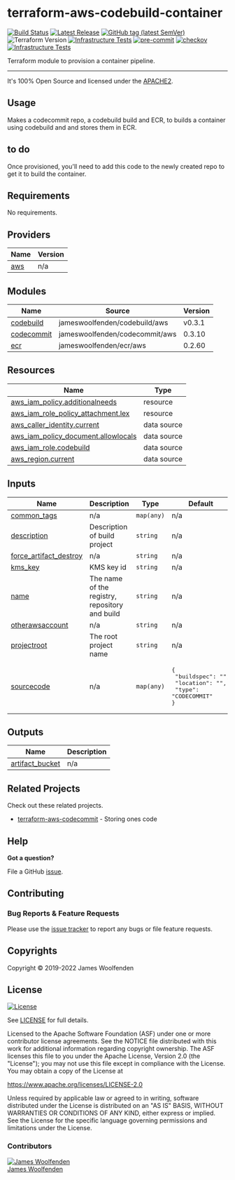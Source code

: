 # terraform-aws-codebuild-container

[![Build Status](https://api.github.com/JamesWoolfenden/terraform-aws-codebuild-container/workflows/Verify%20and%20Bump/badge.svg?branch=master)](https://github.com/JamesWoolfenden/terraform-aws-codebuild-container)
[![Latest Release](https://img.shields.io/github/release/JamesWoolfenden/terraform-aws-codebuild-container.svg)](https://github.com/JamesWoolfenden/terraform-aws-codebuild-container/releases/latest)
[![GitHub tag (latest SemVer)](https://img.shields.io/github/tag/JamesWoolfenden/terraform-aws-codebuild-container.svg?label=latest)](https://github.com/JamesWoolfenden/terraform-aws-codebuild-container/releases/latest)
![Terraform Version](https://img.shields.io/badge/tf-%3E%3D0.14.0-blue.svg)
[![Infrastructure Tests](https://www.bridgecrew.cloud/badges/github/JamesWoolfenden/terraform-aws-codebuild-container/cis_aws)](https://www.bridgecrew.cloud/link/badge?vcs=github&fullRepo=JamesWoolfenden%2Fterraform-aws-codebuild-container&benchmark=CIS+AWS+V1.2)
[![pre-commit](https://img.shields.io/badge/pre--commit-enabled-brightgreen?logo=pre-commit&logoColor=white)](https://github.com/pre-commit/pre-commit)
[![checkov](https://img.shields.io/badge/checkov-verified-brightgreen)](https://www.checkov.io/)
[![Infrastructure Tests](https://www.bridgecrew.cloud/badges/github/jameswoolfenden/terraform-aws-codebuild-container/general)](https://www.bridgecrew.cloud/link/badge?vcs=github&fullRepo=JamesWoolfenden%2Fterraform-aws-codebuild-container&benchmark=INFRASTRUCTURE+SECURITY)

Terraform module to provision a container pipeline.

---

It's 100% Open Source and licensed under the [APACHE2](LICENSE).

## Usage

Makes a codecommit repo, a codebuild build and ECR, to builds a container using codebuild and and stores them in ECR.

## to do

Once provisioned, you'll need to add this code to the newly created repo to get it to build the container.

<!-- BEGINNING OF PRE-COMMIT-TERRAFORM DOCS HOOK -->
## Requirements

No requirements.

## Providers

| Name | Version |
|------|---------|
| <a name="provider_aws"></a> [aws](#provider\_aws) | n/a |

## Modules

| Name | Source | Version |
|------|--------|---------|
| <a name="module_codebuild"></a> [codebuild](#module\_codebuild) | jameswoolfenden/codebuild/aws | v0.3.1 |
| <a name="module_codecommit"></a> [codecommit](#module\_codecommit) | jameswoolfenden/codecommit/aws | 0.3.10 |
| <a name="module_ecr"></a> [ecr](#module\_ecr) | jameswoolfenden/ecr/aws | 0.2.60 |

## Resources

| Name | Type |
|------|------|
| [aws_iam_policy.additionalneeds](https://registry.terraform.io/providers/hashicorp/aws/latest/docs/resources/iam_policy) | resource |
| [aws_iam_role_policy_attachment.lex](https://registry.terraform.io/providers/hashicorp/aws/latest/docs/resources/iam_role_policy_attachment) | resource |
| [aws_caller_identity.current](https://registry.terraform.io/providers/hashicorp/aws/latest/docs/data-sources/caller_identity) | data source |
| [aws_iam_policy_document.allowlocals](https://registry.terraform.io/providers/hashicorp/aws/latest/docs/data-sources/iam_policy_document) | data source |
| [aws_iam_role.codebuild](https://registry.terraform.io/providers/hashicorp/aws/latest/docs/data-sources/iam_role) | data source |
| [aws_region.current](https://registry.terraform.io/providers/hashicorp/aws/latest/docs/data-sources/region) | data source |

## Inputs

| Name | Description | Type | Default | Required |
|------|-------------|------|---------|:--------:|
| <a name="input_common_tags"></a> [common\_tags](#input\_common\_tags) | n/a | `map(any)` | n/a | yes |
| <a name="input_description"></a> [description](#input\_description) | Description of build project | `string` | n/a | yes |
| <a name="input_force_artifact_destroy"></a> [force\_artifact\_destroy](#input\_force\_artifact\_destroy) | n/a | `string` | n/a | yes |
| <a name="input_kms_key"></a> [kms\_key](#input\_kms\_key) | KMS key id | `string` | n/a | yes |
| <a name="input_name"></a> [name](#input\_name) | The name of the registry, repository and build | `string` | n/a | yes |
| <a name="input_otherawsaccount"></a> [otherawsaccount](#input\_otherawsaccount) | n/a | `string` | n/a | yes |
| <a name="input_projectroot"></a> [projectroot](#input\_projectroot) | The root project name | `string` | n/a | yes |
| <a name="input_sourcecode"></a> [sourcecode](#input\_sourcecode) | n/a | `map(any)` | <pre>{<br>  "buildspec": "",<br>  "location": "",<br>  "type": "CODECOMMIT"<br>}</pre> | no |

## Outputs

| Name | Description |
|------|-------------|
| <a name="output_artifact_bucket"></a> [artifact\_bucket](#output\_artifact\_bucket) | n/a |
<!-- END OF PRE-COMMIT-TERRAFORM DOCS HOOK -->

## Related Projects

Check out these related projects.

- [terraform-aws-codecommit](https://github.com/jameswoolfenden/terraform-aws-codebuild) - Storing ones code

## Help

**Got a question?**

File a GitHub [issue](https://github.com/jameswoolfenden/terraform-aws-codebuild-container/issues).

## Contributing

### Bug Reports & Feature Requests

Please use the [issue tracker](https://github.com/jameswoolfenden/terraform-aws-codebuild-container/issues) to report any bugs or file feature requests.

## Copyrights

Copyright © 2019-2022 James Woolfenden

## License

[![License](https://img.shields.io/badge/License-Apache%202.0-blue.svg)](https://opensource.org/licenses/Apache-2.0)

See [LICENSE](LICENSE) for full details.

Licensed to the Apache Software Foundation (ASF) under one
or more contributor license agreements. See the NOTICE file
distributed with this work for additional information
regarding copyright ownership. The ASF licenses this file
to you under the Apache License, Version 2.0 (the
"License"); you may not use this file except in compliance
with the License. You may obtain a copy of the License at

<https://www.apache.org/licenses/LICENSE-2.0>

Unless required by applicable law or agreed to in writing,
software distributed under the License is distributed on an
"AS IS" BASIS, WITHOUT WARRANTIES OR CONDITIONS OF ANY
KIND, either express or implied. See the License for the
specific language governing permissions and limitations
under the License.

### Contributors

[![James Woolfenden][jameswoolfenden_avatar]][jameswoolfenden_homepage]<br/>[James Woolfenden][jameswoolfenden_homepage]

[jameswoolfenden_homepage]: https://github.com/jameswoolfenden
[jameswoolfenden_avatar]: https://github.com/jameswoolfenden.png?size=150
[github]: https://github.com/jameswoolfenden
[linkedin]: https://www.linkedin.com/in/jameswoolfenden/
[twitter]: https://twitter.com/JimWoolfenden
[share_twitter]: https://twitter.com/intent/tweet/?text=terraform-aws-codebuild-container&url=https://github.com/jameswoolfenden/terraform-aws-codebuild
[share_linkedin]: https://www.linkedin.com/shareArticle?mini=true&title=terraform-aws-codebuild-container&url=https://github.com/jameswoolfenden/terraform-aws-codebuild
[share_reddit]: https://reddit.com/submit/?url=https://github.com/jameswoolfenden/terraform-aws-codebuild-container
[share_facebook]: https://facebook.com/sharer/sharer.php?u=https://github.com/jameswoolfenden/terraform-aws-codebuild-container
[share_email]: mailto:?subject=terraform-aws-codebuild-container&body=https://github.com/jameswoolfenden/terraform-aws-codebuild-container
